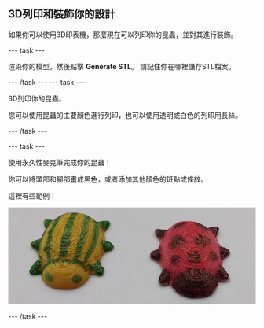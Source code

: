 ## 3D列印和裝飾你的設計

如果你可以使用3D印表機，那麼現在可以列印你的昆蟲，並對其進行裝飾。

--- task ---

渲染你的模型，然後點擊 **Generate STL**。 請記住你在哪裡儲存STL檔案。

--- /task --- --- task ---

3D列印你的昆蟲。

您可以使用昆蟲的主要顏色進行列印，也可以使用透明或白色的列印用長絲。

--- /task ---

--- task ---

使用永久性麥克筆完成你的昆蟲！

你可以將頭部和腳部畫成黑色，或者添加其他顏色的斑點或條紋。

這裡有些範例：

![截圖](images/bug-decorated.png)

--- /task ---

 




  
